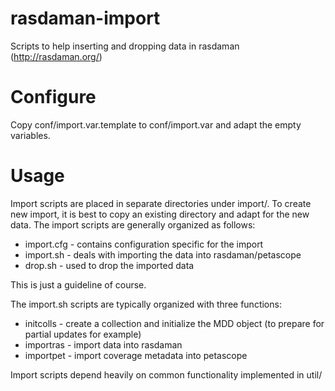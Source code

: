 rasdaman-import
===============

Scripts to help inserting and dropping data in rasdaman (http://rasdaman.org/)


Configure
=========

Copy conf/import.var.template to conf/import.var and adapt the empty variables.


Usage
=====

Import scripts are placed in separate directories under import/. To create new
import, it is best to copy an existing directory and adapt for the new data.
The import scripts are generally organized as follows:

 * import.cfg - contains configuration specific for the import
 * import.sh  - deals with importing the data into rasdaman/petascope
 * drop.sh    - used to drop the imported data

This is just a guideline of course.

The import.sh scripts are typically organized with three functions:

 * initcolls  - create a collection and initialize the MDD object (to prepare 
                for partial updates for example)
 * importras  - import data into rasdaman
 * importpet  - import coverage metadata into petascope
 
Import scripts depend heavily on common functionality implemented in util/

